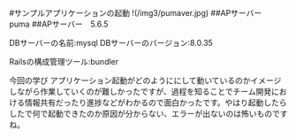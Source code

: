 #サンプルアプリケーションの起動
!(/img3/pumaver.jpg)
##APサーバー　puma
##APサーバー　5.6.5



DBサーバーの名前:mysql
DBサーバーのバージョン:8.0.35

Railsの構成管理ツール:bundler

今回の学び
アプリケーション起動がどのようににして動いているのかイメージしながら作業していくのが難しかったですが、過程を知ることでチーム開発における情報共有だったり進捗などがわかるので面白かったです。やはり起動したらしたで何で起動できたのか原因が分からない、エラーが出ないのは怖いものですね。
